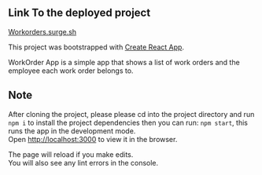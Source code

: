 ## Link To the deployed project
[Workorders.surge.sh](http://workorders.surge.sh/)

This project was bootstrapped with [Create React App](https://github.com/facebook/create-react-app).

WorkOrder App is a simple app that shows a list of work orders and the employee each work order belongs to. 

## Note
After cloning the project, please please cd into the project directory and run `npm i` to install the project dependencies
then you can run: `npm start`, this runs the app in the development mode.<br>
Open [http://localhost:3000](http://localhost:3000) to view it in the browser.

The page will reload if you make edits.<br>
You will also see any lint errors in the console.
